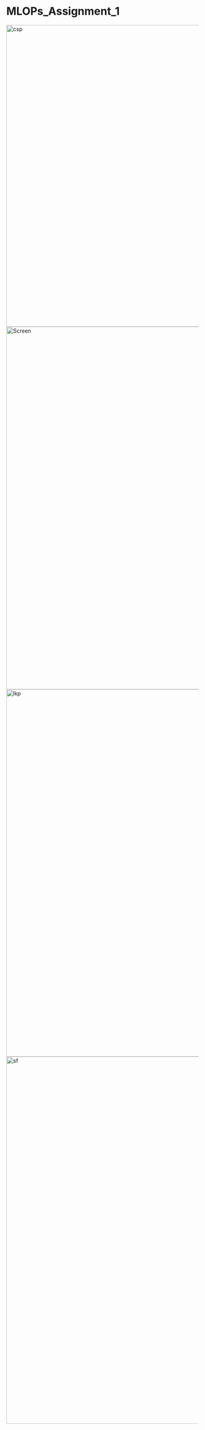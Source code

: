 # MLOPs_Assignment_1
<img width="788" alt="csp" src="https://github.com/syedali010/MLOPs_Assignment_1/assets/106441632/8e3c4109-404f-4267-b311-f32fe263f8c6">

<img width="947" alt="Screen" src="https://github.com/syedali010/MLOPs_Assignment_1/assets/106441632/172ad875-b9b5-41ff-afcc-bdff06ac14da">

<img width="959" alt="lkp" src="https://github.com/syedali010/MLOPs_Assignment_1/assets/106441632/58de6f01-39ad-430e-929a-d76753b31c9d">

<img width="959" alt="sf" src="https://github.com/syedali010/MLOPs_Assignment_1/assets/106441632/b5aa1cd8-2fd9-482c-a187-bfcd380747b6">
